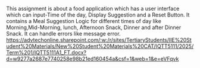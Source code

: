 This assignment is about a food application which has a user interface which can input-Time of the day, Display Suggestion and a Reset Button.
It contains a Meal Suggestion Logic for different times of day like Morning,Mid-Morning, lunch, Afternoon Snack, Dinner and after Dinner Snack.
It can handle errors like message error.
https://advtechonline.sharepoint.com/:w:/r/sites/TertiaryStudents/IIE%20Student%20Materials/New%20Student%20Materials%20CAT/IQTT5111/2025/Term%201/IQTT5111A1_FT.docx?d=w9277a2687e7740258e98b21ed160454a&csf=1&web=1&e=eVFqvk
